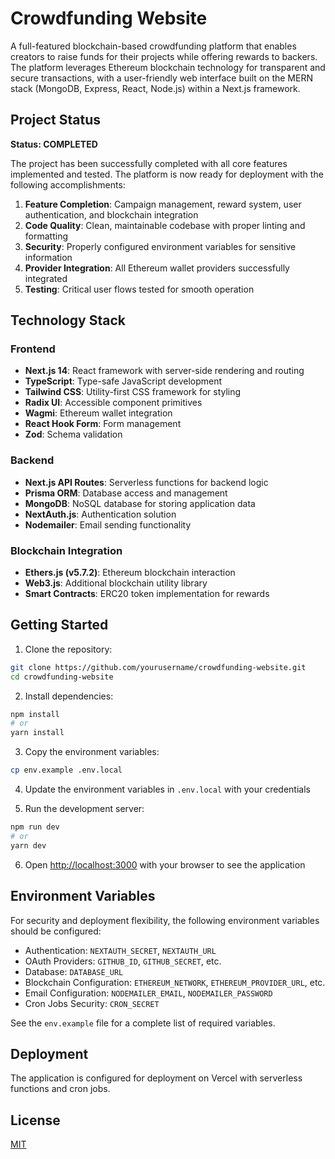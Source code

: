 # Crowdfunding Website

A full-featured blockchain-based crowdfunding platform that enables creators to raise funds for their projects while offering rewards to backers. The platform leverages Ethereum blockchain technology for transparent and secure transactions, with a user-friendly web interface built on the MERN stack (MongoDB, Express, React, Node.js) within a Next.js framework.

## Project Status

**Status: COMPLETED**

The project has been successfully completed with all core features implemented and tested. The platform is now ready for deployment with the following accomplishments:

1. **Feature Completion**: Campaign management, reward system, user authentication, and blockchain integration
2. **Code Quality**: Clean, maintainable codebase with proper linting and formatting
3. **Security**: Properly configured environment variables for sensitive information
4. **Provider Integration**: All Ethereum wallet providers successfully integrated
5. **Testing**: Critical user flows tested for smooth operation

## Technology Stack

### Frontend

- **Next.js 14**: React framework with server-side rendering and routing
- **TypeScript**: Type-safe JavaScript development
- **Tailwind CSS**: Utility-first CSS framework for styling
- **Radix UI**: Accessible component primitives
- **Wagmi**: Ethereum wallet integration
- **React Hook Form**: Form management
- **Zod**: Schema validation

### Backend

- **Next.js API Routes**: Serverless functions for backend logic
- **Prisma ORM**: Database access and management
- **MongoDB**: NoSQL database for storing application data
- **NextAuth.js**: Authentication solution
- **Nodemailer**: Email sending functionality

### Blockchain Integration

- **Ethers.js (v5.7.2)**: Ethereum blockchain interaction
- **Web3.js**: Additional blockchain utility library
- **Smart Contracts**: ERC20 token implementation for rewards

## Getting Started

1. Clone the repository:

```bash
git clone https://github.com/yourusername/crowdfunding-website.git
cd crowdfunding-website
```

2. Install dependencies:

```bash
npm install
# or
yarn install
```

3. Copy the environment variables:

```bash
cp env.example .env.local
```

4. Update the environment variables in `.env.local` with your credentials

5. Run the development server:

```bash
npm run dev
# or
yarn dev
```

6. Open [http://localhost:3000](http://localhost:3000) with your browser to see the application

## Environment Variables

For security and deployment flexibility, the following environment variables should be configured:

- Authentication: `NEXTAUTH_SECRET`, `NEXTAUTH_URL`
- OAuth Providers: `GITHUB_ID`, `GITHUB_SECRET`, etc.
- Database: `DATABASE_URL`
- Blockchain Configuration: `ETHEREUM_NETWORK`, `ETHEREUM_PROVIDER_URL`, etc.
- Email Configuration: `NODEMAILER_EMAIL`, `NODEMAILER_PASSWORD`
- Cron Jobs Security: `CRON_SECRET`

See the `env.example` file for a complete list of required variables.

## Deployment

The application is configured for deployment on Vercel with serverless functions and cron jobs.

## License

[MIT](https://choosealicense.com/licenses/mit/)
